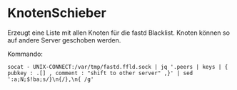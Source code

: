 # KnotenSchieber
Erzeugt eine Liste mit allen Knoten für die fastd Blacklist. Knoten können  so auf andere Server geschoben werden.

Kommando:
```
socat - UNIX-CONNECT:/var/tmp/fastd.ffld.sock | jq '.peers | keys | { pubkey : .[] , comment : "shift to other server" ,}' | sed ':a;N;$!ba;s/}\n{/},\n{ /g'
```
